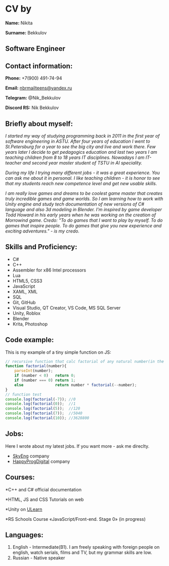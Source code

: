 # CV by 

**Name:** Nikita

**Surname:** Bekkulov

## Software Engineer

## Contact information:

**Phone:** +7(900) 491-74-94

**Email:** [nbrmailteens@yandex.ru](mailto:nbrmailteens@yandex.ru)

**Telegram:** @Nik_Bekkulov

**Discord RS:** Nik Bekkulov

## Briefly about myself:

*I started my way of studying programming back in 2011 in the first year of software engineering in ASTU.*
*After four years of education I went to St.Petersburg for a year to see the big city and live and work there.*
*Few years later I decide to get pedagogics education and last two years I am teaching children from 8 to 18 years IT disciplines.*
*Nowadays I am IT-teacher and second year master student of TSTU in AI speciality.*

*During my life I trying many different jobs - it was a great experience. You can ask me about it in personal.*
*I like teaching children - it is honor to see that my students reach new competence level and get new usable skills.*

*I am really love games and dreams to be coolest game master that creates truly incredible games and game worlds.*
*So I am learning how to work with Unity engine and study tech documentation of new versions of C# language and also 3d modeling in Blender.*
*I'm inspired by game developer Todd Howard in his early years when he was working on the creation of Morrowind game.*
*Credo: "To do games that I want to play by myself. To do games that inspire people. To do games that give you new experience and exciting adventures." - is my credo.*

## Skills and Proficiency:
+ C#
+ C++
+ Assembler for x86 Intel processors
+ Lua
+ HTML5, CSS3
+ JavaScript
+ XAML, XML
+ SQL
+ Git, GitHub
+ Visual Studio, QT Creator, VS Code, MS SQL Server
+ Unity, Roblox
+ Blender
+ Krita, Photoshop

## Code example:
This is my example of a tiny simple function on JS:
```javascript
// recursive function that calc factorial of any natural number(in the 32-bit integer diapason)
function factorial(number){
    parseInt(number);
    if (number < 0)   return 0;
    if (number === 0) return 1;
    else              return number * factorial(--number);
}
// function test
console.log(factorial(-7)); //0
console.log(factorial(0));  //1
console.log(factorial(5));  //120
console.log(factorial(7));  //5040
console.log(factorial(10)); //3628800
```

## Jobs:
Here I wrote about my latest jobs. If you want more - ask me direclty.

+ [SkyEng](https://study.skyeng.ru) company
+ [HappyProgDigital](https://happyprogdigital.ru) company

## Courses:
*C++ and C# official documentation

*HTML, JS and CSS Tutorials on web

*Unity on [ULearn](https://learn.unity.com)

*RS Schools Course «JavaScript/Front-end. Stage 0» (in progress)

## Languages:
1. English - Intermediate(B1). I am freely speaking with foreign people on english, watch serials, films and TV, but my grammar skills are low.
2. Russian - Native speaker
